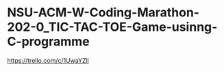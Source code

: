 # NSU-ACM-W-Coding-Marathon-202-0_TIC-TAC-TOE-Game-usinng-C-programme
https://trello.com/c/1UwaYZll
